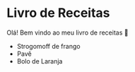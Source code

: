 # Livro de Receitas

Olá! Bem vindo ao meu livro de receitas :wave:

- Strogomoff de frango
- Pavê
- Bolo de Laranja
